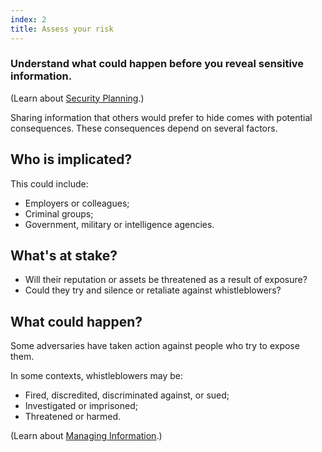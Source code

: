 ```yaml
---
index: 2
title: Assess your risk
---
```

### Understand what could happen before you reveal sensitive information. 

(Learn about [Security Planning](umbrella://assess-your-risk/security-planning/beginner).)

Sharing information that others would prefer to hide comes with potential consequences. These consequences depend on several factors. 

## Who is implicated? 

This could include: 

* Employers or colleagues; 
* Criminal groups;  
* Government, military or intelligence agencies.   
 
## What's at stake?

* Will their reputation or assets be threatened as a result of exposure?   
* Could they try and silence or retaliate against whistleblowers? 

## What could happen? 

Some adversaries have taken action against people who try to expose them.

In some contexts, whistleblowers may be: 

* Fired, discredited, discriminated against, or sued; 
* Investigated or imprisoned; 
* Threatened or harmed.

(Learn about [Managing Information](umbrella://information/managing-information/beginner).)